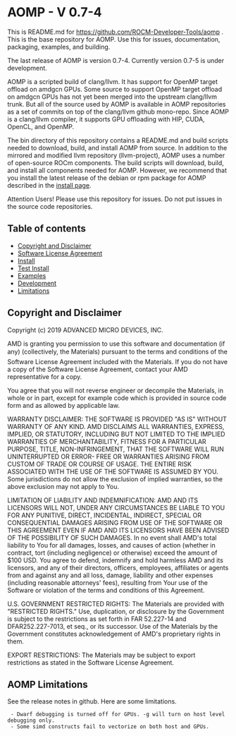 AOMP - V 0.7-4
==============

This is README.md for https://github.com/ROCM-Developer-Tools/aomp .  This is the base repository for AOMP. Use this for issues, documentation, packaging, examples, and building.

The last release of AOMP is version 0.7-4.  Currently version 0.7-5 is under development.

AOMP is a scripted build of clang/llvm.  It has support for OpenMP target offload on amdgcn GPUs.
Some source to support OpenMP target offload on amdgcn GPUs has not yet been merged
into the upstream clang/llvm trunk.
But all of the source used by AOMP is available in AOMP repositories as a set of commits on top of the clang/llvm github mono-repo.
Since AOMP is a clang/llvm compiler, it supports GPU offloading with HIP, CUDA, OpenCL, and OpenMP.

The bin directory of this repository contains a README.md and build scripts needed to download, build, and install AOMP from source.
In addition to the  mirrored and modified llvm repository (llvm-project), AOMP uses a number of open-source ROCm components. The build scripts will download, build, and install all components needed for AOMP.
However, we recommend that you install the latest release of the debian or rpm package for AOMP described in the [install page](docs/INSTALL.md).

Attention Users!  Please use this repository for issues. Do not put issues in the source code repositories.

Table of contents
-----------------

- [Copyright and Disclaimer](#Copyright)
- [Software License Agreement](LICENSE)
- [Install](docs/INSTALL.md)
- [Test Install](docs/TESTINSTALL.md)
- [Examples](examples)
- [Development](bin/README.md)
- [Limitations](#Limitations)

## Copyright and Disclaimer

<A NAME="Copyright">

Copyright (c) 2019 ADVANCED MICRO DEVICES, INC.

AMD is granting you permission to use this software and documentation (if any) (collectively, the 
Materials) pursuant to the terms and conditions of the Software License Agreement included with the 
Materials.  If you do not have a copy of the Software License Agreement, contact your AMD 
representative for a copy.

You agree that you will not reverse engineer or decompile the Materials, in whole or in part, except for 
example code which is provided in source code form and as allowed by applicable law.

WARRANTY DISCLAIMER: THE SOFTWARE IS PROVIDED "AS IS" WITHOUT WARRANTY OF ANY 
KIND.  AMD DISCLAIMS ALL WARRANTIES, EXPRESS, IMPLIED, OR STATUTORY, INCLUDING BUT NOT 
LIMITED TO THE IMPLIED WARRANTIES OF MERCHANTABILITY, FITNESS FOR A PARTICULAR 
PURPOSE, TITLE, NON-INFRINGEMENT, THAT THE SOFTWARE WILL RUN UNINTERRUPTED OR ERROR-
FREE OR WARRANTIES ARISING FROM CUSTOM OF TRADE OR COURSE OF USAGE.  THE ENTIRE RISK 
ASSOCIATED WITH THE USE OF THE SOFTWARE IS ASSUMED BY YOU.  Some jurisdictions do not 
allow the exclusion of implied warranties, so the above exclusion may not apply to You. 

LIMITATION OF LIABILITY AND INDEMNIFICATION:  AMD AND ITS LICENSORS WILL NOT, 
UNDER ANY CIRCUMSTANCES BE LIABLE TO YOU FOR ANY PUNITIVE, DIRECT, INCIDENTAL, 
INDIRECT, SPECIAL OR CONSEQUENTIAL DAMAGES ARISING FROM USE OF THE SOFTWARE OR THIS 
AGREEMENT EVEN IF AMD AND ITS LICENSORS HAVE BEEN ADVISED OF THE POSSIBILITY OF SUCH 
DAMAGES.  In no event shall AMD's total liability to You for all damages, losses, and 
causes of action (whether in contract, tort (including negligence) or otherwise) 
exceed the amount of $100 USD.  You agree to defend, indemnify and hold harmless 
AMD and its licensors, and any of their directors, officers, employees, affiliates or 
agents from and against any and all loss, damage, liability and other expenses 
(including reasonable attorneys' fees), resulting from Your use of the Software or 
violation of the terms and conditions of this Agreement.  

U.S. GOVERNMENT RESTRICTED RIGHTS: The Materials are provided with "RESTRICTED RIGHTS." 
Use, duplication, or disclosure by the Government is subject to the restrictions as set 
forth in FAR 52.227-14 and DFAR252.227-7013, et seq., or its successor.  Use of the 
Materials by the Government constitutes acknowledgement of AMD's proprietary rights in them.

EXPORT RESTRICTIONS: The Materials may be subject to export restrictions as stated in the 
Software License Agreement.

## AOMP Limitations

<A NAME="Limitations">

See the release notes in github.  Here are some limitations. 

```
 - Dwarf debugging is turned off for GPUs. -g will turn on host level debugging only.
 - Some simd constructs fail to vectorize on both host and GPUs.  
```

